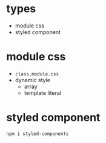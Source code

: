 # types

- module css
- styled component

# module css

- `class.module.css`
- dynamic style
  - array
  - template literal

# styled component

```
npm i styled-components
```
